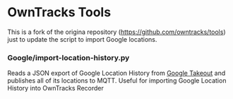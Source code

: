 # OwnTracks Tools

This is a fork of the origina repository (https://github.com/owntracks/tools) just to update the script to import Google locations.

### Google/import-location-history.py
Reads a JSON export of Google Location History from
[Google Takeout](https://takeout.google.com/settings/takeout) and publishes all of its locations
to MQTT. Useful for importing Google Location History into OwnTracks Recorder
